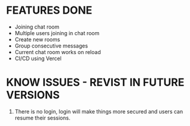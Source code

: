 # FEATURES DONE

- Joining chat room
- Multiple users joining in chat room
- Create new rooms
- Group consecutive messages
- Current chat room works on reload
- CI/CD using Vercel

# KNOW ISSUES - REVIST IN FUTURE VERSIONS

1. There is no login, login will make things more secured and users can resume their sessions.
